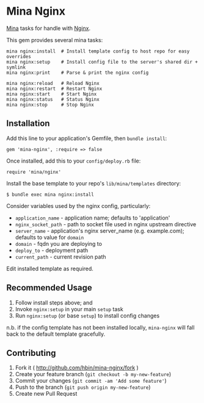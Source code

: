 # Mina Nginx

[Mina](https://github.com/nadarei/mina) tasks for handle with
[Nginx](http://nginx.com/).

This gem provides several mina tasks:

    mina nginx:install  # Install template config to host repo for easy overrides
    mina nginx:setup    # Install config file to the server's shared dir + symlink
    mina nginx:print    # Parse & print the nginx config

    mina nginx:reload   # Reload Nginx
    mina nginx:restart  # Restart Nginx
    mina nginx:start    # Start Nginx
    mina nginx:status   # Status Nginx
    mina nginx:stop     # Stop Nginx

## Installation

Add this line to your application's Gemfile, then `bundle install`:

    gem 'mina-nginx', :require => false

Once installed, add this to your `config/deploy.rb` file:

    require 'mina/nginx'

Install the base template to your repo's `lib/mina/templates` directory:

    $ bundle exec mina nginx:install

Consider variables used by the nginx config, particularly:

* `application_name`   - application name; defaults to 'application'
* `nginx_socket_path` - path to socket file used in nginx upstream directive
* `server_name`       - application's nginx server_name (e.g. example.com); defaults to value for `domain`
* `domain`            - fqdn you are deploying to
* `deploy_to`         - deployment path
* `current_path`      - current revision path

Edit installed template as required.

## Recommended Usage

1. Follow install steps above; and
2. Invoke `nginx:setup` in your main `setup` task
3. Run `nginx:setup` (or base `setup`) to install config changes

n.b. if the config template has not been installed locally, `mina-nginx` will
fall back to the default template gracefully.

## Contributing

1. Fork it ( http://github.com/hbin/mina-nginx/fork )
2. Create your feature branch (`git checkout -b my-new-feature`)
3. Commit your changes (`git commit -am 'Add some feature'`)
4. Push to the branch (`git push origin my-new-feature`)
5. Create new Pull Request
